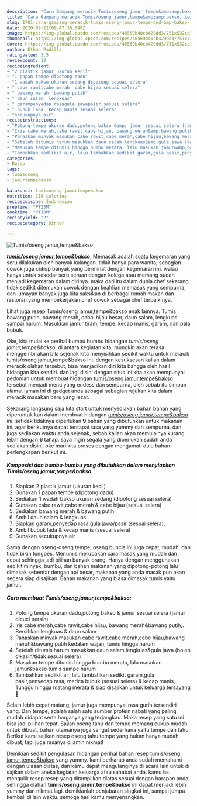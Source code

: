 ```yaml
---
description: "Cara Gampang meracik Tumis/oseng jamur,tempe&amp;amp;bakso, Lezat Sekali"
title: "Cara Gampang meracik Tumis/oseng jamur,tempe&amp;amp;bakso, Lezat Sekali"
slug: 1781-cara-gampang-meracik-tumis-oseng-jamur-tempe-and-amp-bakso-lezat-sekali
date: 2020-09-21T09:47:36.648Z
image: https://img-global.cpcdn.com/recipes/46569b40cb429dd3/751x532cq70/tumisoseng-jamurtempebakso-foto-resep-utama.jpg
thumbnail: https://img-global.cpcdn.com/recipes/46569b40cb429dd3/751x532cq70/tumisoseng-jamurtempebakso-foto-resep-utama.jpg
cover: https://img-global.cpcdn.com/recipes/46569b40cb429dd3/751x532cq70/tumisoseng-jamurtempebakso-foto-resep-utama.jpg
author: Ethan Padilla
ratingvalue: 3.5
reviewcount: 12
recipeingredient:
- "2 plastik jamur ukuran kecil"
- "1 papan tempe dipotong dadu"
- "1 wadah bakso ukuran sedang dipotong sesuai selera"
- " cabe rawitcabe merah  cabe hijau sesuai selera"
- " bawang merah  bawang putih"
- " daun salam  lengkuas"
- " garampenyedap rasagula jawapasir sesuai selera"
- " bubuk lada  kecap manis sesuai selera"
- "secukupnya air"
recipeinstructions:
- "Potong tempe ukuran dadu,potong bakso &amp; jamur sesuai selera (jamur dicuci bersih)"
- "Iris cabe merah,cabe rawit,cabe hijau, bawang merah&amp;bawang putih,. Bersihkan lengkuas &amp; daun salam"
- "Panaskan minyak masukan cabe rawit,cabe merah,cabe hijau,bawang merah&amp;bawang putih kedalam wajan, tumis hingga harum"
- "Setelah ditumis harum masukkan daun salam,lengkuas&amp;gula jawa (boleh dikasih/tidak sesuai selera)"
- "Masukan tempe ditumis hingga bumbu merata, lalu masukan jamur&amp;bakso tumis sampe harum"
- "Tambahkan sediikit air, lalu tambahkan sedikit garam,gula pasir,penyedap rasa, merica bubuk (sesuai selera) &amp; kecap manis,. Tunggu hingga matang merata &amp; siap disajikan untuk keluarga tersayang 💞"
categories:
- Resep
tags:
- tumisoseng
- jamurtempebakso

katakunci: tumisoseng jamurtempebakso 
nutrition: 119 calories
recipecuisine: Indonesian
preptime: "PT23M"
cooktime: "PT30M"
recipeyield: "2"
recipecategory: Dinner

---
```



![Tumis/oseng jamur,tempe&amp;bakso](https://img-global.cpcdn.com/recipes/46569b40cb429dd3/751x532cq70/tumisoseng-jamurtempebakso-foto-resep-utama.jpg)

<b><i>tumis/oseng jamur,tempe&amp;bakso</i></b>, Memasak adalah suatu kegemaran yang seru dilakukan oleh banyak kalangan. tidak hanya para wanita, sebagian cowok juga cukup banyak yang berminat dengan kegemaran ini. walau hanya untuk sekedar seru seruan dengan kolega atau memang sudah menjadi kegemaran dalam dirinya. maka dari itu dalam dunia chef sekarang tidak sedikit ditemukan cowok dengan keahlian memasak yang sempurna, dan lumayan banyak juga kita saksikan di berbagai rumah makan dan restoran yang mempekerjakan chef cowok sebagai chef terbaik nya.

Lihat juga resep Tumis/oseng jamur,tempe&amp;bakso enak lainnya. Tumis bawang putih, bawang merah, cabai hijau besar, daun salam, lengkuas sampai harum. Masukkan jamur tiram, tempe, kecap manis, garam, dan pala bubuk.

Oke, kita mulai ke perihal bumbu bumbu hidangan <i>tumis/oseng jamur,tempe&amp;bakso</i>. di antara kegiatan kita, mungkin akan terasa menggembirakan bila sejenak kita menyisihkan sedikit waktu untuk meracik tumis/oseng jamur,tempe&amp;bakso ini. dengan kesuksesan kalian dalam meracik olahan tersebut, bisa menjadikan diri kita bangga oleh hasil hidangan kita sendiri. dan lagi disini dengan situs ini kita akan mempunyai pedoman untuk membuat hidangan <u>tumis/oseng jamur,tempe&amp;bakso</u> tersebut menjadi menu yang endess dan sempurna, oleh sebab itu simpan alamat laman ini di gadget anda sebagai sebagian rujukan kita dalam meracik masakan baru yang lezat.


Sekarang langsung saja kita start untuk menyediakan bahan bahan yang diperuntuk kan dalam membuat hidangan <u><i>tumis/oseng jamur,tempe&amp;bakso</i></u> ini. setidak tidaknya diperlukan <b>9</b> bahan yang dibutuhkan untuk makanan ini. agar berikutnya dapat tercapai rasa yang yummy dan sempurna. dan juga sediakan waktu anda sejenak, sebab kalian akan memulainya kurang lebih dengan <b>6</b> tahap. saya ingin segala yang diperlukan sudah anda sediakan disini, oke mari kita proses dengan mengamati dulu bahan perlengkapan berikut ini.

<!--inarticleads1-->

##### Komposisi dan bumbu-bumbu yang dibutuhkan dalam menyiapkan Tumis/oseng jamur,tempe&amp;bakso:

1. Siapkan 2 plastik jamur (ukuran kecil)
1. Gunakan 1 papan tempe (dipotong dadu)
1. Sediakan 1 wadah bakso ukuran sedang (dipotong sesuai selera)
1. Gunakan  cabe rawit,cabe merah &amp; cabe hijau (sesuai selera)
1. Sediakan  bawang merah &amp; bawang putih
1. Ambil  daun salam &amp; lengkuas
1. Siapkan  garam,penyedap rasa,gula jawa/pasir (sesuai selera),
1. Ambil  bubuk lada &amp; kecap manis (sesuai selera)
1. Gunakan secukupnya air


Sama dengan oseng-oseng tempe, oseng buncis ini juga cepat, mudah, dan tidak bikin tongpes. Menumis merupakan cara masak yang mudah dan cepat sehingga jadi pilihan banyak orang. Hanya dengan menggunakan sedikit minyak, bumbu, dan bahan makanan yang dipotong-potong lalu dimasak sebentar dengan api besar, makanan yang anda masak pun akan segera siap disajikan. Bahan makanan yang biasa dimasak tumis yaitu jamur. 

<!--inarticleads2-->

##### Cara membuat Tumis/oseng jamur,tempe&amp;bakso:

1. Potong tempe ukuran dadu,potong bakso &amp; jamur sesuai selera (jamur dicuci bersih)
1. Iris cabe merah,cabe rawit,cabe hijau, bawang merah&amp;bawang putih,. Bersihkan lengkuas &amp; daun salam
1. Panaskan minyak masukan cabe rawit,cabe merah,cabe hijau,bawang merah&amp;bawang putih kedalam wajan, tumis hingga harum
1. Setelah ditumis harum masukkan daun salam,lengkuas&amp;gula jawa (boleh dikasih/tidak sesuai selera)
1. Masukan tempe ditumis hingga bumbu merata, lalu masukan jamur&amp;bakso tumis sampe harum
1. Tambahkan sediikit air, lalu tambahkan sedikit garam,gula pasir,penyedap rasa, merica bubuk (sesuai selera) &amp; kecap manis,. Tunggu hingga matang merata &amp; siap disajikan untuk keluarga tersayang 💞


Selain lebih cepat matang, jamur juga mempunyai rasa gurih tersendiri yang. Dan tempe, adalah salah satu sumber protein nabati yang paling mudah didapat serta harganya yang terjangkau. Maka resep yang satu ini bisa jadi pilihan tepat. Sajian oseng tahu dan tempe memang cukup mudah untuk dibuat, bahan utamanya juga sangat sederhana yaitu tempe dan tahu. Berikut kami sajikan resep oseng tahu tempe yang bukan hanya mudah dibuat, tapi juga rasanya dijamin nikmat! 

Demikian sedikit pengulasan hidangan perihal bahan resep <u>tumis/oseng jamur,tempe&amp;bakso</u> yang yummy. kami berharap anda sudah memahami dengan ulasan diatas, dan kamu dapat mengulanginya di acara lain untuk di sajikan dalam aneka kegiatan keluarga atau sahabat anda. kamu bs mengulik resep resep yang ditampilkan diatas sesuai dengan harapan anda, sehingga olahan <b>tumis/oseng jamur,tempe&amp;bakso</b> ini dapat menjadi lebih yummy dan nikmat lagi. demikianlah penjabaran singkat ini, sampai jumpa kembali di lain waktu. semoga hari kamu menyenangkan.
